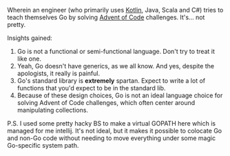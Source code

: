Wherein an engineer (who primarily uses [Kotlin](https://github.com/ean5533/aoc-2021/kotlin), Java, Scala and C#) tries to teach themselves Go by solving [Advent of Code](https://adventofcode.com/) challenges. It's... not pretty.

Insights gained:

1. Go is not a functional or semi-functional language. Don't try to treat it like one.
2. Yeah, Go doesn't have generics, as we all know. And yes, despite the apologists, it really is painful.
3. Go's standard library is **extremely** spartan. Expect to write a lot of functions that you'd expect to be in the standard lib.
4. Because of these design choices, Go is not an ideal language choice for solving Advent of Code challenges, which often center around manipulating collections.

P.S. I used some pretty hacky BS to make a virtual GOPATH here which is managed for me intellij. It's not ideal, but it makes it possible to colocate Go and non-Go code without needing to move everything under some magic Go-specific system path.